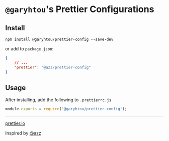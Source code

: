 # `@garyhtou`'s Prettier Configurations

## Install

```
npm install @garyhtou/prettier-config --save-dev
```

or add to `package.json`:

```json
{
	// ...
	"prettier": "@azz/prettier-config"
}
```

## Usage

After installing, add the following to `.prettierrc.js`

```javascript
module.exports = require('@garyhtou/prettier-config');
```

---

[prettier.io](https://prettier.io/)

Inspired by [@azz](https://github.com/azz/prettier-config)
